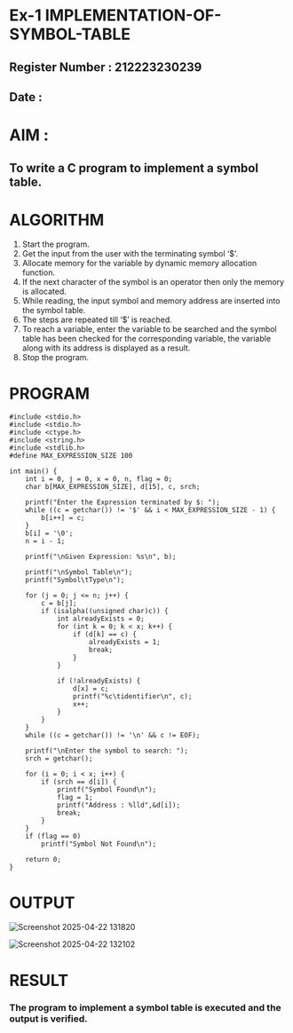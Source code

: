 # Ex-1 IMPLEMENTATION-OF-SYMBOL-TABLE
## Register Number : 212223230239
## Date : 
# AIM :
## To write a C program to implement a symbol table.
# ALGORITHM
1.	Start the program.
2.	Get the input from the user with the terminating symbol ‘$’.
3.	Allocate memory for the variable by dynamic memory allocation function.
4.	If the next character of the symbol is an operator then only the memory is allocated.
5.	While reading, the input symbol and memory address are inserted into the symbol table.
6.	The steps are repeated till ‘$’ is reached.
7.	To reach a variable, enter the variable to be searched and the symbol table has been checked for the corresponding variable, the variable along with its address is displayed as a result.
8.	Stop the program. 
# PROGRAM
```
#include <stdio.h>
#include <stdio.h>
#include <ctype.h>
#include <string.h>
#include <stdlib.h>
#define MAX_EXPRESSION_SIZE 100

int main() {
    int i = 0, j = 0, x = 0, n, flag = 0;
    char b[MAX_EXPRESSION_SIZE], d[15], c, srch;

    printf("Enter the Expression terminated by $: ");
    while ((c = getchar()) != '$' && i < MAX_EXPRESSION_SIZE - 1) {
        b[i++] = c;
    }
    b[i] = '\0'; 
    n = i - 1;

    printf("\nGiven Expression: %s\n", b);

    printf("\nSymbol Table\n");
    printf("Symbol\tType\n");

    for (j = 0; j <= n; j++) {
        c = b[j];
        if (isalpha((unsigned char)c)) {
            int alreadyExists = 0;
            for (int k = 0; k < x; k++) {
                if (d[k] == c) {
                    alreadyExists = 1;
                    break;
                }
            }

            if (!alreadyExists) {
                d[x] = c;
                printf("%c\tidentifier\n", c);
                x++;
            }
        }
    }
    while ((c = getchar()) != '\n' && c != EOF);

    printf("\nEnter the symbol to search: ");
    srch = getchar();

    for (i = 0; i < x; i++) {
        if (srch == d[i]) {
            printf("Symbol Found\n");
            flag = 1;
            printf("Address : %lld",&d[i]);
            break;
        }
    }
    if (flag == 0)
        printf("Symbol Not Found\n");

    return 0;
}
```
# OUTPUT

![Screenshot 2025-04-22 131820](https://github.com/user-attachments/assets/c0d0c643-e04f-4211-bc9b-d41141352009)

![Screenshot 2025-04-22 132102](https://github.com/user-attachments/assets/83539085-1b4b-4a4b-b9cc-e43ab1184771)



# RESULT
### The program to implement a symbol table is executed and the output is verified.
